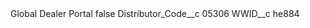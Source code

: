 <?xml version="1.0" encoding="UTF-8"?>
<CustomMetadata xmlns="http://soap.sforce.com/2006/04/metadata" xmlns:xsi="http://www.w3.org/2001/XMLSchema-instance" xmlns:xsd="http://www.w3.org/2001/XMLSchema">
    <label>Global Dealer Portal</label>
    <protected>false</protected>
    <values>
        <field>Distributor_Code__c</field>
        <value xsi:type="xsd:string">05306</value>
    </values>
    <values>
        <field>WWID__c</field>
        <value xsi:type="xsd:string">he884</value>
    </values>
</CustomMetadata>
